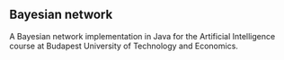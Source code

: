 ## Bayesian network
A Bayesian network implementation in Java for the Artificial Intelligence course at Budapest University of Technology and Economics.
